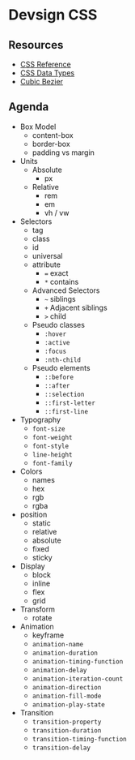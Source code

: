 # Devsign CSS

## Resources

* [CSS Reference](https://developer.mozilla.org/en-US/docs/Web/CSS/Reference)
* [CSS Data Types](https://developer.mozilla.org/en-US/docs/Web/CSS/CSS_Types)
* [Cubic Bezier](http://cubic-bezier.com)

## Agenda

* Box Model
  * content-box
  * border-box
  * padding vs margin
* Units
  * Absolute
    * px
  * Relative
    * rem
    * em
    * vh / vw
* Selectors
  * tag
  * class
  * id
  * universal
  * attribute
    * `=` exact
    * `*` contains
  * Advanced Selectors
    * `~` siblings
    * `+` Adjacent siblings
    * `>` child
  * Pseudo classes
    * `:hover`
    * `:active`
    * `:focus`
    * `:nth-child`
  * Pseudo elements
    * `::before`
    * `::after`
    * `::selection`
    * `::first-letter`
    * `::first-line`
* Typography
  * `font-size`
  * `font-weight`
  * `font-style`
  * `line-height`
  * `font-family`
* Colors
  * names
  * hex
  * rgb
  * rgba
* position
  * static
  * relative
  * absolute
  * fixed
  * sticky
* Display
  * block
  * inline
  * flex
  * grid
* Transform
  * rotate
* Animation
  * keyframe
  * `animation-name`
  * `animation-duration`
  * `animation-timing-function`
  * `animation-delay`
  * `animation-iteration-count`
  * `animation-direction`
  * `animation-fill-mode`
  * `animation-play-state`
* Transition
  * `transition-property`
  * `transition-duration`
  * `transition-timing-function`
  * `transition-delay`
